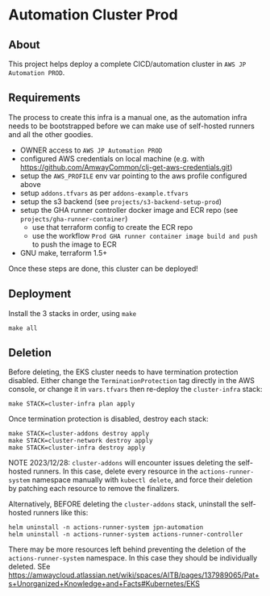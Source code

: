 # Automation Cluster Prod

## About

This project helps deploy a complete CICD/automation cluster in `AWS JP Automation PROD`.

## Requirements

The process to create this infra is a manual one, as the automation infra needs to be bootstrapped before we can make use of self-hosted runners and all the other goodies.

- OWNER access to `AWS JP Automation PROD`
- configured AWS credentials on local machine (e.g. with https://github.com/AmwayCommon/clj-get-aws-credentials.git)
- setup the `AWS_PROFILE` env var pointing to the aws profile configured above
- setup `addons.tfvars` as per `addons-example.tfvars`
- setup the s3 backend (see `projects/s3-backend-setup-prod`)
- setup the GHA runner controller docker image and ECR repo (see `projects/gha-runner-container`)
  - use that terraform config to create the ECR repo
  - use the workflow `Prod GHA runner container image build and push` to push the image to ECR
- GNU make, terraform 1.5+
  
Once these steps are done, this cluster can be deployed!

## Deployment

Install the 3 stacks in order, using `make`

    make all

## Deletion

Before deleting, the EKS cluster needs to have termination protection disabled. Either change the `TerminationProtection` tag directly in the AWS console, or change it in `vars.tfvars` then re-deploy the `cluster-infra` stack:

    make STACK=cluster-infra plan apply

Once termination protection is disabled, destroy each stack:

    make STACK=cluster-addons destroy apply
    make STACK=cluster-network destroy apply
    make STACK=cluster-infra destroy apply
    
    
NOTE 2023/12/28: `cluster-addons` will encounter issues deleting the self-hosted runners. In this case, delete every resource in the `actions-runner-system` namespace manually with `kubectl delete`, and force their deletion by patching each resource to remove the finalizers.

Alternatively, BEFORE deleting the `cluster-addons` stack, uninstall the self-hosted runners like this:

    helm uninstall -n actions-runner-system jpn-automation
    helm uninstall -n actions-runner-system actions-runner-controller
  
There may be more resources left behind preventing the deletion of the `actions-runner-system` namespace. In this case they should be individually deleted. SEe https://amwaycloud.atlassian.net/wiki/spaces/AITB/pages/137989065/Pat+s+Unorganized+Knowledge+and+Facts#Kubernetes/EKS 
